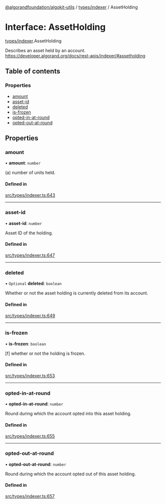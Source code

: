 [@algorandfoundation/algokit-utils](../README.md) / [types/indexer](../modules/types_indexer.md) / AssetHolding

# Interface: AssetHolding

[types/indexer](../modules/types_indexer.md).AssetHolding

Describes an asset held by an account. https://developer.algorand.org/docs/rest-apis/indexer/#assetholding

## Table of contents

### Properties

- [amount](types_indexer.AssetHolding.md#amount)
- [asset-id](types_indexer.AssetHolding.md#asset-id)
- [deleted](types_indexer.AssetHolding.md#deleted)
- [is-frozen](types_indexer.AssetHolding.md#is-frozen)
- [opted-in-at-round](types_indexer.AssetHolding.md#opted-in-at-round)
- [opted-out-at-round](types_indexer.AssetHolding.md#opted-out-at-round)

## Properties

### amount

• **amount**: `number`

(a) number of units held.

#### Defined in

[src/types/indexer.ts:643](https://github.com/algorandfoundation/algokit-utils-ts/blob/main/src/types/indexer.ts#L643)

___

### asset-id

• **asset-id**: `number`

Asset ID of the holding.

#### Defined in

[src/types/indexer.ts:647](https://github.com/algorandfoundation/algokit-utils-ts/blob/main/src/types/indexer.ts#L647)

___

### deleted

• `Optional` **deleted**: `boolean`

Whether or not the asset holding is currently deleted from its account.

#### Defined in

[src/types/indexer.ts:649](https://github.com/algorandfoundation/algokit-utils-ts/blob/main/src/types/indexer.ts#L649)

___

### is-frozen

• **is-frozen**: `boolean`

[f] whether or not the holding is frozen.

#### Defined in

[src/types/indexer.ts:653](https://github.com/algorandfoundation/algokit-utils-ts/blob/main/src/types/indexer.ts#L653)

___

### opted-in-at-round

• **opted-in-at-round**: `number`

Round during which the account opted into this asset holding.

#### Defined in

[src/types/indexer.ts:655](https://github.com/algorandfoundation/algokit-utils-ts/blob/main/src/types/indexer.ts#L655)

___

### opted-out-at-round

• **opted-out-at-round**: `number`

Round during which the account opted out of this asset holding.

#### Defined in

[src/types/indexer.ts:657](https://github.com/algorandfoundation/algokit-utils-ts/blob/main/src/types/indexer.ts#L657)
